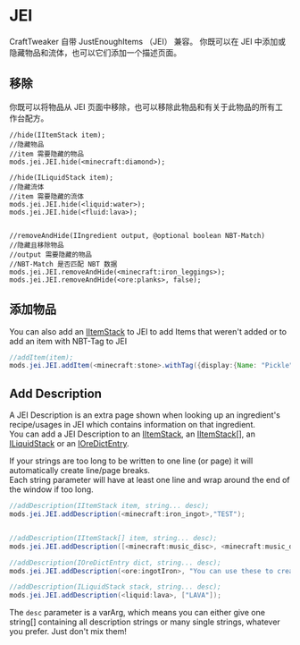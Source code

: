# JEI

CraftTweaker 自带 JustEnoughItems （JEI） 兼容。
你既可以在 JEI 中添加或隐藏物品和流体，也可以它们添加一个描述页面。

## 移除
你既可以将物品从 JEI 页面中移除，也可以移除此物品和有关于此物品的所有工作台配方。

```
//hide(IItemStack item);
//隐藏物品
//item 需要隐藏的物品
mods.jei.JEI.hide(<minecraft:diamond>);

//hide(ILiquidStack item);
//隐藏流体
//item 需要隐藏的流体
mods.jei.JEI.hide(<liquid:water>);
mods.jei.JEI.hide(<fluid:lava>);


//removeAndHide(IIngredient output, @optional boolean NBT-Match)
//隐藏且移除物品
//output 需要隐藏的物品
//NBT-Match 是否匹配 NBT 数据
mods.jei.JEI.removeAndHide(<minecraft:iron_leggings>);
mods.jei.JEI.removeAndHide(<ore:planks>, false);
```

## 添加物品
You can also add an [IItemStack](/Vanilla/Items/IItemStack) to JEI to add Items that weren't added or to add an item with NBT-Tag to JEI
```JAVA
//addItem(item);
mods.jei.JEI.addItem(<minecraft:stone>.withTag({display:{Name: "Pickle",Lore:["What once was stone", "Is stone no more"]}}));
```

## Add Description
A JEI Description is an extra page shown when looking up an ingredient's recipe/usages in JEI which contains information on that ingredient.  
You can add a JEI Description to an [IItemStack](/Vanilla/Items/IItemStack), an [IItemStack](/Vanilla/Items/IItemStack)[], an [ILiquidStack](/Vanilla/Liquids/ILiquidStack) or an [IOreDictEntry](/Vanilla/OreDict/IOreDictEntry). 

If your strings are too long to be written to one line (or page) it will automatically create line/page breaks.  
Each string parameter will have at least one line and wrap around the end of the window if too long.  

```Java
//addDescription(IItemStack item, string... desc);
mods.jei.JEI.addDescription(<minecraft:iron_ingot>,"TEST");


//addDescription(IItemStack[] item, string... desc);
mods.jei.JEI.addDescription([<minecraft:music_disc>, <minecraft:music_disc>],["Never","Gonna","Give","You","Up","Never","Gonna","Let","You","Down"]);

//addDescription(IOreDictEntry dict, string... desc);
mods.jei.JEI.addDescription(<ore:ingotIron>, "You can use these to create things", "", "things like Armor","","","Yes...","That as well...");

//addDescription(ILiquidStack stack, string... desc);
mods.jei.JEI.addDescription(<liquid:lava>, ["LAVA"]);
```

The `desc` parameter is a varArg, which means you can either give one string[] containing all description strings or many single strings, whatever you prefer. Just don't mix them!
